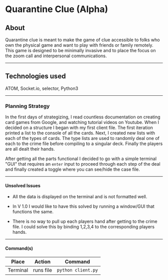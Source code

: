 # Quarantine Clue (Alpha)

## About
Quarantine clue is meant to make the game of clue accessible to folks who own the physical game and want to play with friends or family remotely. This game is designed to be minimally invasive and to place the focus on the zoom call and interpersonal communications.

---

## Technologies used
ATOM, Socket.io, selector, Python3

---

### Planning Strategy
In the first days of strategizing, I read countless documentation on creating card games from Google, and watching tutorial videos on Youtube. When I decided on a structure I began with my first client file. The first iteration printed a list to the console of all the cards. Next, I created new lists with each of the types of cards. The type lists are used to randomly deal one of each to the crime file before compiling to a singular deck. Finally the players are all dealt their hands. 

After getting all the parts functional I decided to go with a simple terminal "GUI" that requires an `enter` input to proceed through each step of the deal and finally created a toggle where you can see/hide the case file.

---

#### Unsolved Issues
- All the data is displayed on the terminal and is not formatted well.

- In V 1.0 I would like to have this solved by running a window/GUI that functions the same.

- There is no way to pull up each players hand after getting to the crime file. I could solve this by binding 1,2,3,4 to the corresponding players hands.

---

#### Command(s)
| Place | Action   | Command               |
|--------|--------|------------------------|
| Terminal | runs file   | `python client.py`             |

